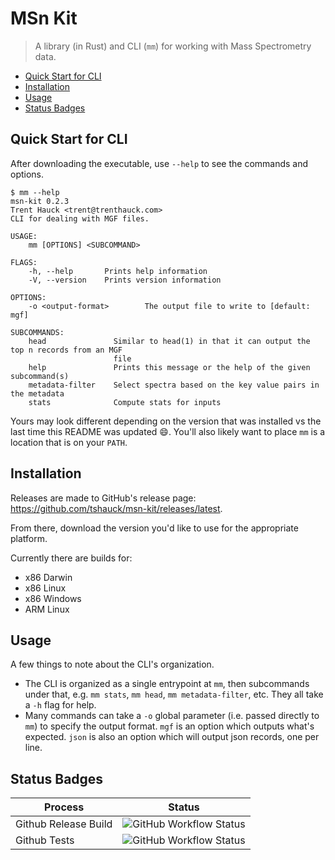 # MSn Kit

> A library (in Rust) and CLI (`mm`) for working with Mass Spectrometry data.

<!-- vim-markdown-toc GFM -->

* [Quick Start for CLI](#quick-start-for-cli)
* [Installation](#installation)
* [Usage](#usage)
* [Status Badges](#status-badges)

<!-- vim-markdown-toc -->

## Quick Start for CLI

After downloading the executable, use `--help` to see the commands and options.

```console
$ mm --help
msn-kit 0.2.3
Trent Hauck <trent@trenthauck.com>
CLI for dealing with MGF files.

USAGE:
    mm [OPTIONS] <SUBCOMMAND>

FLAGS:
    -h, --help       Prints help information
    -V, --version    Prints version information

OPTIONS:
    -o <output-format>        The output file to write to [default: mgf]

SUBCOMMANDS:
    head               Similar to head(1) in that it can output the top n records from an MGF
                       file
    help               Prints this message or the help of the given subcommand(s)
    metadata-filter    Select spectra based on the key value pairs in the metadata
    stats              Compute stats for inputs
```

Yours may look different depending on the version that was installed vs the
last time this README was updated 😄. You'll also likely want to place `mm` is a
location that is on your `PATH`.

## Installation

Releases are made to GitHub's release page:
https://github.com/tshauck/msn-kit/releases/latest.

From there, download the version you'd like to use for the appropriate platform.

Currently there are builds for:

* x86 Darwin
* x86 Linux
* x86 Windows
* ARM Linux

## Usage

A few things to note about the CLI's organization.

* The CLI is organized as a single entrypoint at `mm`, then subcommands under
  that, e.g. `mm stats`, `mm head`, `mm metadata-filter`, etc. They all take a
  `-h` flag for help.
* Many commands can take a `-o` global parameter (i.e. passed directly to `mm`)
  to specify the output format. `mgf` is an option which outputs what's
  expected. `json` is also an option which will output json records, one per
  line.

## Status Badges

| Process      | Status |
| ----------- | ----------- |
| Github Release Build | ![GitHub Workflow Status](https://img.shields.io/github/workflow/status/tshauck/msn-kit/Build%20Release?style=for-the-badge) |
| Github Tests | ![GitHub Workflow Status](https://img.shields.io/github/workflow/status/tshauck/msn-kit/Run%20Tests?style=for-the-badge) |
